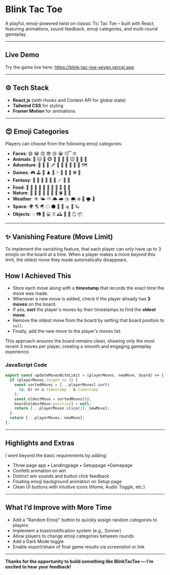 # Blink Tac Toe

A playful, emoji-powered twist on classic Tic Tac Toe – built with React, featuring animations, sound feedback, emoji categories, and multi-round gameplay.

---

## Live Demo

Try the game live here: https://blink-tac-toe-seven.vercel.app

---

## ⚙️ Tech Stack

- **React.js** (with Hooks and Context API for global state)
- **Tailwind CSS** for styling
- **Framer Motion** for animations


---

## 😍 Emoji Categories

Players can choose from the following emoji categories:

- **Faces**: 😄 😂 😍 😎 😢 😭 😴 🤓
- **Animals**: 🐶 🐱 🦊 🐵 🦁 🐯 🐻 🐰 🐭 🐼 🐸 🐧
- **Adventure**: 🧙 🧝 🏹 🗡️ 🧛 🧟 🧞 🧜 🧚 🧗 🗺️
- **Games**: 🎮 🕹️ 🎲 ♟️ 🧩 🃏 🎯 🎳 🎰 ⚽ 🏀
- **Fantasy**: 🐉 🦄 👾 🤖 👻 🎃 🪄 🔮 🫧
- **Food**: 🍕 🍔 🍟 🌭 🥪 🌮 🌯 🥙 🍳 🥘 🍲
- **Nature**: 🌿 🌳 🌻 🌼 🌱 🌾 🌵 🍀 🍃 🍂
- **Weather**: ☀️ 🌤️ ⛅ 🌦️ 🌧️ ⛈️ 🌨️ ❄️ 💨 🌪️ 🌈
- **Space**: 🌍 🌎 🌏 🌕 🌑 🌌 🚀 🛸 🌠 🪐
- **Objects**: 💡 📷 📱 💻 ⏰ 🕰️ 🧭 🔋 🪞 📦

---

## ✨ Vanishing Feature (Move Limit)

To implement the vanishing feature, that each player can only have up to 3 emojis on the board at a time. When a player makes a move beyond this limit, the oldest move they made automatically disappears.

## How I Achieved This 

- Store each move along with a **timestamp** that records the exact time the move was made.
- Whenever a new move is added, check if the player already has **3 moves** on the board.
- If yes, **sort** the player's moves by their timestamps to find the **oldest move**.
- Remove the oldest move from the board by setting that board position to `null`.
- Finally, add the new move to the player's moves list.

This approach ensures the board remains clean, showing only the most recent 3 moves per player, creating a smooth and engaging gameplay experience.

### JavaScript Code

```js
export const updateMovesWithLimit = (playerMoves, newMove, board) => {
  if (playerMoves.length >= 3) {
    const sortedMoves = [...playerMoves].sort(
      (a, b) => a.timestamp - b.timestamp
    );
    const oldestMove = sortedMoves[0];
    board[oldestMove.position] = null;
    return [...playerMoves.slice(1), newMove];
  }
  return [...playerMoves, newMove];
};
```

---

##  Highlights and Extras

I went beyond the basic requirements by adding:

-  Three page app • Landingpage • Setuppage •Gamepage
-  Confetti animation on win  
-  Distinct win sounds and button click feedback  
-  Floating emoji background animation on Setup page  
-  Clean UI buttons with intuitive icons (Home, Audio Toggle, etc.)  


---

##  What I’d Improve with More Time

-  Add a "Random Emoji" button to quickly assign random categories to players
-  Implement a toast/notification system (e.g., Sonner)
-  Allow players to change emoji categories between rounds
-  Add a Dark Mode toggle
-  Enable export/share of final game results via screenshot or link

---

**Thanks for the opportunity to build something like BlinkTacToe — I'm excited to hear your feedback!**
